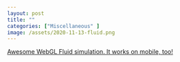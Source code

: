 ```yaml
---
layout: post
title: ""
categories: ["Miscellaneous" ]
image: /assets/2020-11-13-fluid.png
---
```

[Awesome WebGL Fluid simulation. It works on mobile, too!](https://paveldogreat.github.io/WebGL-Fluid-Simulation/) 